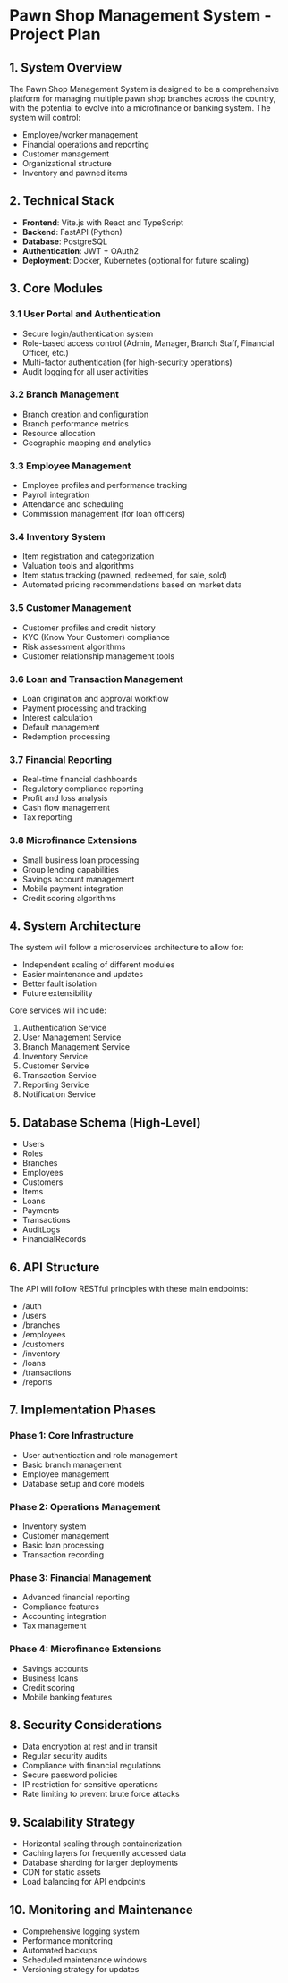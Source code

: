 # Pawn Shop Management System - Project Plan

## 1. System Overview

The Pawn Shop Management System is designed to be a comprehensive platform for managing multiple pawn shop branches across the country, with the potential to evolve into a microfinance or banking system. The system will control:

- Employee/worker management
- Financial operations and reporting
- Customer management
- Organizational structure
- Inventory and pawned items

## 2. Technical Stack

- **Frontend**: Vite.js with React and TypeScript
- **Backend**: FastAPI (Python)
- **Database**: PostgreSQL
- **Authentication**: JWT + OAuth2
- **Deployment**: Docker, Kubernetes (optional for future scaling)

## 3. Core Modules

### 3.1 User Portal and Authentication
- Secure login/authentication system
- Role-based access control (Admin, Manager, Branch Staff, Financial Officer, etc.)
- Multi-factor authentication (for high-security operations)
- Audit logging for all user activities

### 3.2 Branch Management
- Branch creation and configuration
- Branch performance metrics
- Resource allocation
- Geographic mapping and analytics

### 3.3 Employee Management
- Employee profiles and performance tracking
- Payroll integration
- Attendance and scheduling
- Commission management (for loan officers)

### 3.4 Inventory System
- Item registration and categorization
- Valuation tools and algorithms
- Item status tracking (pawned, redeemed, for sale, sold)
- Automated pricing recommendations based on market data

### 3.5 Customer Management
- Customer profiles and credit history
- KYC (Know Your Customer) compliance
- Risk assessment algorithms
- Customer relationship management tools

### 3.6 Loan and Transaction Management
- Loan origination and approval workflow
- Payment processing and tracking
- Interest calculation
- Default management
- Redemption processing

### 3.7 Financial Reporting
- Real-time financial dashboards
- Regulatory compliance reporting
- Profit and loss analysis
- Cash flow management
- Tax reporting

### 3.8 Microfinance Extensions
- Small business loan processing
- Group lending capabilities
- Savings account management
- Mobile payment integration
- Credit scoring algorithms

## 4. System Architecture

The system will follow a microservices architecture to allow for:
- Independent scaling of different modules
- Easier maintenance and updates
- Better fault isolation
- Future extensibility

Core services will include:
1. Authentication Service
2. User Management Service
3. Branch Management Service
4. Inventory Service
5. Customer Service
6. Transaction Service
7. Reporting Service
8. Notification Service

## 5. Database Schema (High-Level)

- Users
- Roles
- Branches
- Employees
- Customers
- Items
- Loans
- Payments
- Transactions
- AuditLogs
- FinancialRecords

## 6. API Structure

The API will follow RESTful principles with these main endpoints:
- /auth
- /users
- /branches
- /employees
- /customers
- /inventory
- /loans
- /transactions
- /reports

## 7. Implementation Phases

### Phase 1: Core Infrastructure
- User authentication and role management
- Basic branch management
- Employee management
- Database setup and core models

### Phase 2: Operations Management
- Inventory system
- Customer management
- Basic loan processing
- Transaction recording

### Phase 3: Financial Management
- Advanced financial reporting
- Compliance features
- Accounting integration
- Tax management

### Phase 4: Microfinance Extensions
- Savings accounts
- Business loans
- Credit scoring
- Mobile banking features

## 8. Security Considerations
- Data encryption at rest and in transit
- Regular security audits
- Compliance with financial regulations
- Secure password policies
- IP restriction for sensitive operations
- Rate limiting to prevent brute force attacks

## 9. Scalability Strategy
- Horizontal scaling through containerization
- Caching layers for frequently accessed data
- Database sharding for larger deployments
- CDN for static assets
- Load balancing for API endpoints

## 10. Monitoring and Maintenance
- Comprehensive logging system
- Performance monitoring
- Automated backups
- Scheduled maintenance windows
- Versioning strategy for updates 